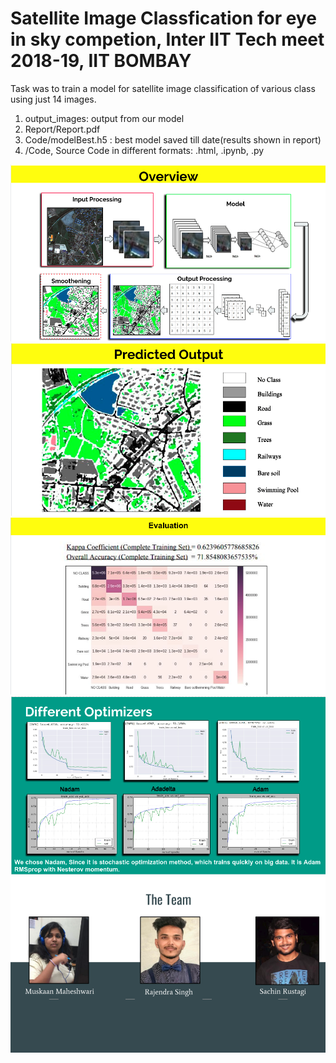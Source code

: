 # Satellite Image Classfication for eye in sky competion, Inter IIT Tech meet 2018-19, IIT BOMBAY 

Task was to train a model for satellite image classification of various class using just 14 images.
1) output_images: output from our model
2) Report/Report.pdf
3) Code/modelBest.h5 : best model saved till date(results shown in report)
4) /Code, Source Code in different formats: .html, .ipynb, .py

![](overview.png)
![](predictedoutput.png)
![](Evaluation.png)
![](optimizers.png)
![](team.png)
